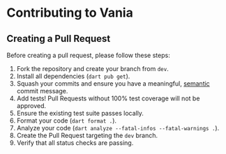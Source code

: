 # Contributing to Vania

## Creating a Pull Request

Before creating a pull request, please follow these steps:

1. Fork the repository and create your branch from `dev`.
2. Install all dependencies (`dart pub get`).
3. Squash your commits and ensure you have a meaningful, [semantic](https://www.conventionalcommits.org/en/v1.0.0/) commit message.
4. Add tests! Pull Requests without 100% test coverage will not be approved.
5. Ensure the existing test suite passes locally.
6. Format your code (`dart format .`).
7. Analyze your code (`dart analyze --fatal-infos --fatal-warnings .`).
8. Create the Pull Request targeting the `dev` branch.
9. Verify that all status checks are passing.
